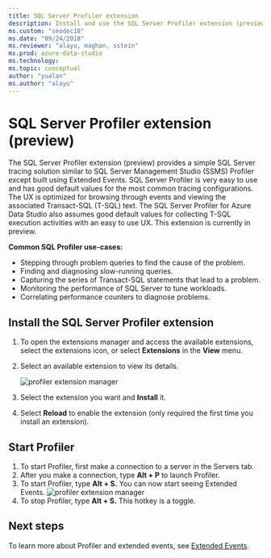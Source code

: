 ```yaml
---
title: SQL Server Profiler extension
description: Install and use the SQL Server Profiler extension (preview) for Azure Data Studio
ms.custom: "seodec18"
ms.date: "09/24/2018"
ms.reviewer: "alayu, maghan, sstein"
ms.prod: azure-data-studio
ms.technology: 
ms.topic: conceptual
author: "yualan"
ms.author: "alayu"
---
```

# SQL Server Profiler extension (preview)

The SQL Server Profiler extension (preview) provides a simple SQL Server tracing solution similar to SQL Server Management Studio (SSMS) Profiler except built using Extended Events. SQL Server Profiler is very easy to use and has good default values for the most common tracing configurations. The UX is optimized for browsing through events and viewing the associated Transact-SQL (T-SQL) text. The SQL Server Profiler for Azure Data Studio also assumes good default values for collecting T-SQL execution activities with an easy to use UX. This extension is currently in preview.

**Common SQL Profiler use-cases:**

- Stepping through problem queries to find the cause of the problem.
- Finding and diagnosing slow-running queries.
- Capturing the series of Transact-SQL statements that lead to a problem.
- Monitoring the performance of SQL Server to tune workloads.
- Correlating performance counters to diagnose problems.


## Install the SQL Server Profiler extension

1. To open the extensions manager and access the available extensions, select the extensions icon, or select **Extensions** in the **View** menu.
2. Select an available extension to view its details.

   ![profiler extension manager](media/extensions/sql-server-profiler-extension/profiler-extension.png)

1. Select the extension you want and **Install** it.
2. Select **Reload** to enable the extension (only required the first time you install an extension).

## Start Profiler

1. To start Profiler, first make a connection to a server in the Servers tab.
2. After you make a connection, type **Alt + P** to launch Profiler.
3. To start Profiler, type **Alt + S.** You can now start seeing Extended Events.
    ![profiler extension manager](media/extensions/sql-server-profiler-extension/view-profiler.png)    
1. To stop Profiler, type **Alt + S.** This hotkey is a toggle.

## Next steps

To learn more about Profiler and extended events, see [Extended Events](https://docs.microsoft.com/sql/relational-databases/extended-events/extended-events).






